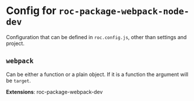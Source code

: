 # Config for `roc-package-webpack-node-dev`

Configuration that can be defined in `roc.config.js`, other than settings and project.

## `webpack`
Can be either a function or a plain object. If it is a function the argument will be `target`.

__Extensions__: roc-package-webpack-dev